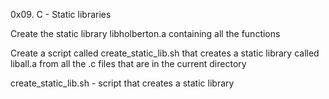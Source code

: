 0x09. C - Static libraries

Create the static library libholberton.a containing all the functions

Create a script called create_static_lib.sh that creates a static library called liball.a from all the .c files that are in the current directory

create_static_lib.sh - script that creates a static library
